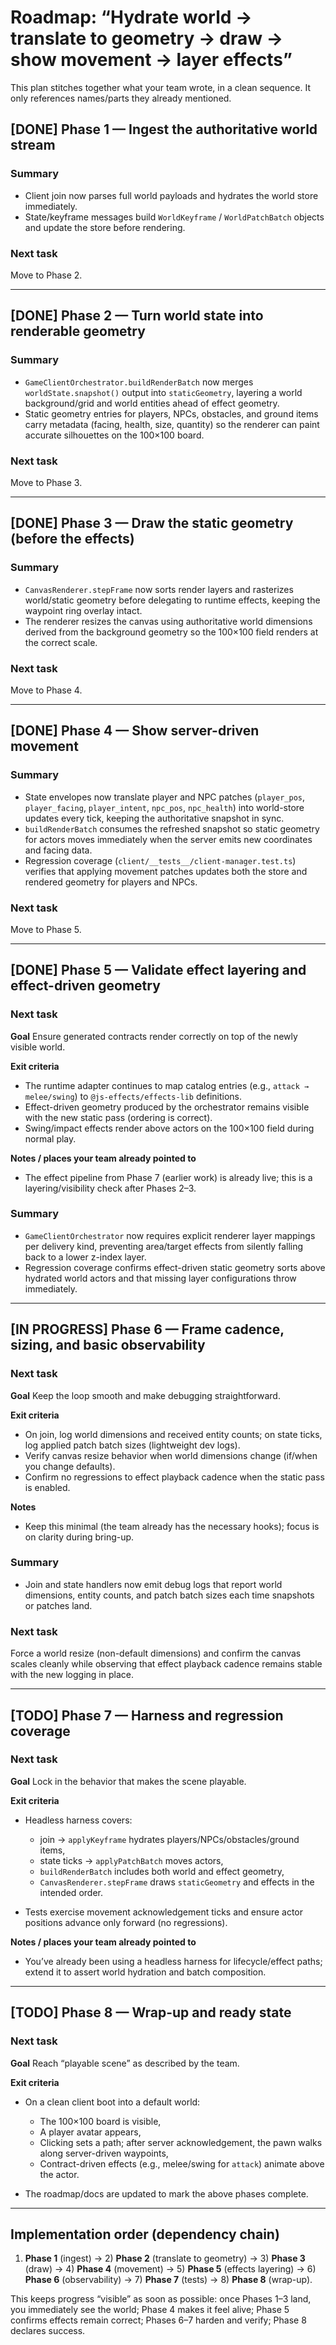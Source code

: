 # Roadmap: “Hydrate world → translate to geometry → draw → show movement → layer effects”

This plan stitches together what your team wrote, in a clean sequence. It only references names/parts they already mentioned.

## [DONE] Phase 1 — Ingest the authoritative world stream

### Summary

* Client join now parses full world payloads and hydrates the world store immediately.
* State/keyframe messages build `WorldKeyframe` / `WorldPatchBatch` objects and update the store before rendering.

### Next task

Move to Phase 2.

---

## [DONE] Phase 2 — Turn world state into renderable geometry

### Summary

* `GameClientOrchestrator.buildRenderBatch` now merges `worldState.snapshot()` output into `staticGeometry`, layering a world background/grid and world entities ahead of effect geometry.
* Static geometry entries for players, NPCs, obstacles, and ground items carry metadata (facing, health, size, quantity) so the renderer can paint accurate silhouettes on the 100×100 board.

### Next task

Move to Phase 3.

---

## [DONE] Phase 3 — Draw the static geometry (before the effects)

### Summary

* `CanvasRenderer.stepFrame` now sorts render layers and rasterizes world/static geometry before delegating to runtime effects, keeping the waypoint ring overlay intact.
* The renderer resizes the canvas using authoritative world dimensions derived from the background geometry so the 100×100 field renders at the correct scale.

### Next task

Move to Phase 4.

---

## [DONE] Phase 4 — Show server-driven movement

### Summary

* State envelopes now translate player and NPC patches (`player_pos`, `player_facing`, `player_intent`, `npc_pos`, `npc_health`) into world-store updates every tick, keeping the authoritative snapshot in sync.
* `buildRenderBatch` consumes the refreshed snapshot so static geometry for actors moves immediately when the server emits new coordinates and facing data.
* Regression coverage (`client/__tests__/client-manager.test.ts`) verifies that applying movement patches updates both the store and rendered geometry for players and NPCs.

### Next task

Move to Phase 5.

---

## [DONE] Phase 5 — Validate effect layering and effect-driven geometry

### Next task

**Goal**
Ensure generated contracts render correctly on top of the newly visible world.

**Exit criteria**

* The runtime adapter continues to map catalog entries (e.g., `attack → melee/swing`) to `@js-effects/effects-lib` definitions.
* Effect-driven geometry produced by the orchestrator remains visible with the new static pass (ordering is correct).
* Swing/impact effects render above actors on the 100×100 field during normal play.

**Notes / places your team already pointed to**

* The effect pipeline from Phase 7 (earlier work) is already live; this is a layering/visibility check after Phases 2–3.

### Summary

* `GameClientOrchestrator` now requires explicit renderer layer mappings per delivery kind, preventing area/target effects from silently falling back to a lower z-index layer.
* Regression coverage confirms effect-driven static geometry sorts above hydrated world actors and that missing layer configurations throw immediately.

---

## [IN PROGRESS] Phase 6 — Frame cadence, sizing, and basic observability

### Next task

**Goal**
Keep the loop smooth and make debugging straightforward.

**Exit criteria**

* On join, log world dimensions and received entity counts; on state ticks, log applied patch batch sizes (lightweight dev logs).
* Verify canvas resize behavior when world dimensions change (if/when you change defaults).
* Confirm no regressions to effect playback cadence when the static pass is enabled.

**Notes**

* Keep this minimal (the team already has the necessary hooks); focus is on clarity during bring-up.

### Summary

* Join and state handlers now emit debug logs that report world dimensions, entity counts, and patch batch sizes each time snapshots or patches land.

### Next task

Force a world resize (non-default dimensions) and confirm the canvas scales cleanly while observing that effect playback cadence remains stable with the new logging in place.

---

## [TODO] Phase 7 — Harness and regression coverage

### Next task

**Goal**
Lock in the behavior that makes the scene playable.

**Exit criteria**

* Headless harness covers:

  * join → `applyKeyframe` hydrates players/NPCs/obstacles/ground items,
  * state ticks → `applyPatchBatch` moves actors,
  * `buildRenderBatch` includes both world and effect geometry,
  * `CanvasRenderer.stepFrame` draws `staticGeometry` and effects in the intended order.
* Tests exercise movement acknowledgement ticks and ensure actor positions advance only forward (no regressions).

**Notes / places your team already pointed to**

* You’ve already been using a headless harness for lifecycle/effect paths; extend it to assert world hydration and batch composition.

---

## [TODO] Phase 8 — Wrap-up and ready state

### Next task

**Goal**
Reach “playable scene” as described by the team.

**Exit criteria**

* On a clean client boot into a default world:

  * The 100×100 board is visible,
  * A player avatar appears,
  * Clicking sets a path; after server acknowledgement, the pawn walks along server-driven waypoints,
  * Contract-driven effects (e.g., melee/swing for `attack`) animate above the actor.
* The roadmap/docs are updated to mark the above phases complete.

---

## Implementation order (dependency chain)

1. **Phase 1** (ingest) → 2) **Phase 2** (translate to geometry) → 3) **Phase 3** (draw) → 4) **Phase 4** (movement) → 5) **Phase 5** (effects layering) → 6) **Phase 6** (observability) → 7) **Phase 7** (tests) → 8) **Phase 8** (wrap-up).

This keeps progress “visible” as soon as possible: once Phases 1–3 land, you immediately see the world; Phase 4 makes it feel alive; Phase 5 confirms effects remain correct; Phases 6–7 harden and verify; Phase 8 declares success.
